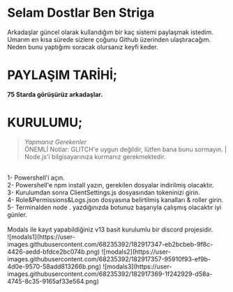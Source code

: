 # Selam Dostlar Ben Striga
Arkadaşlar güncel olarak kullandığım bir kaç sistemi paylaşmak istedim. Umarım en kısa sürede sizlere çoğunu Github üzerinden ulaştıracağım. Neden bunu yaptığımı soracak olursanız keyfi keder.

# PAYLAŞIM TARİHİ;
**75 Starda görüşürüz arkadaşlar.**

# KURULUMU;

> *Yapmanız Gerekenler* <br>
> ÖNEMLİ Notlar: GLITCH'e uygun değildir, lütfen bana bunu sormayın. | Node.js'i bilgisayarınıza kurmanız gerekmektedir.
<br>
1- Powershell'i açın.
<br>
2- Powershell'e npm install yazın, gerekilen dosyalar indirilmiş olacaktır.
<br>
3- Kurulumdan sonra ClientSettings.js dosyasından tokeninizi girin.  
<br>
4- Role&Permissions&Logs.json dosyasına belirtilmiş kanalları & roller girin.
<br>
5- Terminalden node . yazdığınızda botunuz başarıyla çalışmış olacaktır iyi günler.

<br>
<br>
Modals ile kayıt yapabildiğiniz v13 basit kurulumlu bir discord projesidir.
<br>
![modals1](https://user-images.githubusercontent.com/68235392/182917347-eb2bcbeb-9f8c-4426-aedd-bfdce2bc074b.png)
![modals2](https://user-images.githubusercontent.com/68235392/182917357-95910f93-ef9b-4d0e-9570-58add813266b.png)
![modals3](https://user-images.githubusercontent.com/68235392/182917369-1f242929-d58a-4745-8c35-9165af33e564.png)
